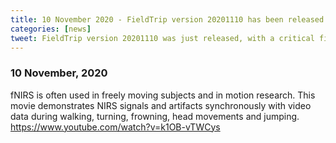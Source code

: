 ```yaml
---
title: 10 November 2020 - FieldTrip version 20201110 has been released
categories: [news]
tweet: FieldTrip version 20201110 was just released, with a critical fix of ft_multiplotTFR and functionality improvements for multivariate pattern analysis. See http://www.fieldtriptoolbox.org/#10-november-2020
---
```


### 10 November, 2020
fNIRS is often used in freely moving subjects and in motion research. This movie demonstrates NIRS signals and artifacts synchronously with video data during walking, turning, frowning, head movements and jumping. https://www.youtube.com/watch?v=k1OB-vTWCys
